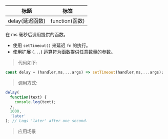 |  标题   | 标签  |
|  ----  | ----  |
| delay(延迟函数) | function(函数) |

在 ms 毫秒后调用提供的函数。

* 使用 `setTimeout()` 来延迟 `fn` 的执行。
* 使用扩展 (`...`) 运算符为函数提供任意数量的参数。

> 代码如下:

```js
const delay = (handler,ms,...args) => setTimeout(handler,ms,...args);
```

> 调用方式:

```js
delay(
  function(text) {
    console.log(text);
  },
  1000,
  'later'
); // Logs 'later' after one second.
```

> 应用场景